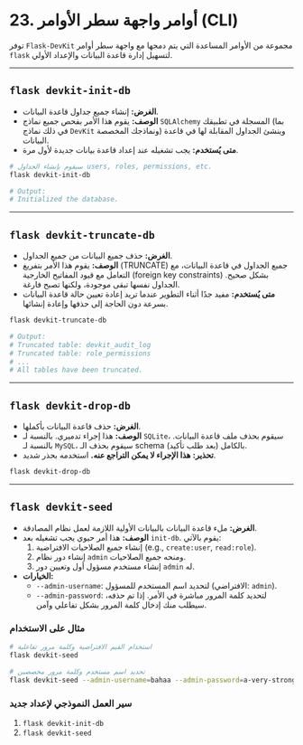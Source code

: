 # 23. أوامر واجهة سطر الأوامر (CLI)

توفر `Flask-DevKit` مجموعة من الأوامر المساعدة التي يتم دمجها مع واجهة سطر أوامر `flask` لتسهيل إدارة قاعدة البيانات والإعداد الأولي.

---

## `flask devkit-init-db`

- **الغرض:** إنشاء جميع جداول قاعدة البيانات.
- **الوصف:** يقوم هذا الأمر بفحص جميع نماذج `SQLAlchemy` المسجلة في تطبيقك (بما في ذلك نماذج `DevKit` ونماذجك المخصصة) وينشئ الجداول المقابلة لها في قاعدة البيانات.
- **متى يُستخدم:** يجب تشغيله عند إعداد قاعدة بيانات جديدة لأول مرة.

```bash
# سيقوم بإنشاء الجداول users, roles, permissions, etc.
flask devkit-init-db

# Output:
# Initialized the database.
```

---

## `flask devkit-truncate-db`

- **الغرض:** حذف جميع البيانات من جميع الجداول.
- **الوصف:** يقوم هذا الأمر بتفريغ (TRUNCATE) جميع الجداول في قاعدة البيانات، مع التعامل مع قيود المفاتيح الخارجية (foreign key constraints) بشكل صحيح. الجداول نفسها تبقى موجودة، ولكنها تصبح فارغة.
- **متى يُستخدم:** مفيد جدًا أثناء التطوير عندما تريد إعادة تعيين حالة قاعدة البيانات بسرعة دون الحاجة إلى حذفها وإعادة إنشائها.

```bash
flask devkit-truncate-db

# Output:
# Truncated table: devkit_audit_log
# Truncated table: role_permissions
# ...
# All tables have been truncated.
```

---

## `flask devkit-drop-db`

- **الغرض:** حذف قاعدة البيانات بأكملها.
- **الوصف:** هذا إجراء تدميري. بالنسبة لـ `SQLite`، سيقوم بحذف ملف قاعدة البيانات. بالنسبة لـ `MySQL`، سيقوم بحذف الـ schema بالكامل (بعد طلب تأكيد).
- **تحذير:** **هذا الإجراء لا يمكن التراجع عنه.** استخدمه بحذر شديد.

```bash
flask devkit-drop-db
```

---

## `flask devkit-seed`

- **الغرض:** ملء قاعدة البيانات بالبيانات الأولية اللازمة لعمل نظام المصادقة.
- **الوصف:** هذا أمر حيوي يجب تشغيله بعد `init-db`. يقوم بالآتي:
  1.  إنشاء جميع الصلاحيات الافتراضية (e.g., `create:user`, `read:role`).
  2.  إنشاء دور نظام `admin` ومنحه جميع الصلاحيات.
  3.  إنشاء مستخدم مسؤول أول وتعيين دور `admin` له.
- **الخيارات:**
  - `--admin-username`: لتحديد اسم المستخدم للمسؤول (الافتراضي: `admin`).
  - `--admin-password`: لتحديد كلمة المرور مباشرة في الأمر. إذا تم حذفه، سيطلب منك إدخال كلمة المرور بشكل تفاعلي وآمن.

### مثال على الاستخدام

```bash
# استخدام القيم الافتراضية وكلمة مرور تفاعلية
flask devkit-seed

# تحديد اسم مستخدم وكلمة مرور مخصصين
flask devkit-seed --admin-username=bahaa --admin-password=a-very-strong-password
```

### سير العمل النموذجي لإعداد جديد

1.  `flask devkit-init-db`
2.  `flask devkit-seed`
